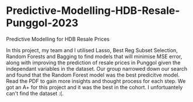 # Predictive-Modelling-HDB-Resale-Punggol-2023
Predictive Modelling for HDB Resale Prices

In this project, my team and I utilised Lasso, Best Reg Subset Selection, Random Forests and Bagging to find models that will minimise MSE error, along with improving the prediction of resale prices in Punggol given the independant variables in the dataset. Our group narrowed down our search and found that the Random Forest model was the best predicitve model. Read the PDF to gain more insights and thought process for each step. We got an A+ for this project and it was the best in the cohort. I unfortuantely can't find the dataset :(. 
